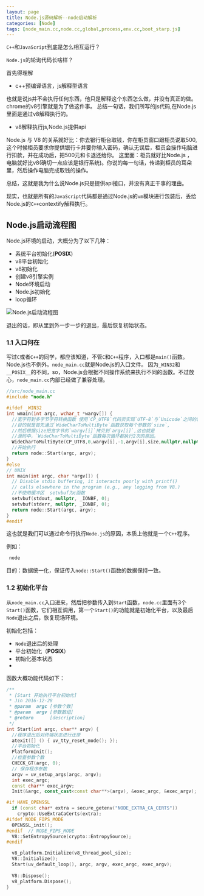 ```yaml
---
layout: page
title: Node.js源码解析--node启动解析
categories: [Node]
tags: [node_main.cc,node.cc,global,process,env.cc,boot_starp.js]
---
```


`C++`和`JavaScript`到底是怎么相互运行？

`Node.js`的轮询代码长啥样？

首先得理解

* c++预编译语言，js解释型语言

也就是说js并不会执行任何东西，他只是解释这个东西怎么做，并没有真正的做。chrome的v8引擎就是为了做这件事。
总结一句话，我们所写的js代码,在Node.js里面是通过v8解释执行的。

* v8解释执行js,Node.js提供api

Node.js 与 V8 的关系就好比：你去银行柜台取钱，你在柜员窗口跟柜员说取500,这个时候柜员要求你提供银行卡并要你输入密码，确认无误后，柜员会操作电脑进行扣款，并在成功后，把500元和卡退还给你。
这里面：柜员就好比Node.js ，电脑就好比v8(确切一点应该是银行系统)。你说的每一句话，传递到柜员的耳朵里，然后操作电脑完成取钱的操作。

总结，这就是我为什么说Node.js只是提供api接口，并没有真正干事的理由。 

现实，也就是所有的`JavaScript`代码都是通过Node.js的`vm`模块进行包装后，丢给Node.js的`C++`contextify解释执行。

## Node.js启动流程图
Node.js环境的启动，大概分为了以下几种：

* 系统平台初始化(__POSIX__)
* v8平台初始化
* v8初始化
* 创建v8引擎实例
* Node环境启动
* Node.js初始化
* loop循环

![Node.js启动流程图]({{site.baseurl}}/images/2016/1215_01.png)

退出的话，即从里到外一步一步的退出，最后恢复初始状态。


### 1.1 入口何在
写过`C`或者`C++`的同学，都应该知道，不管`C`和`C++`程序，入口都是`main()`函数。Node.js也不例外。`node_main.cc`就是Node.js的入口文件。
因为`_WIN32`和`__POSIX__`的不同，so，Node.js会根据不同操作系统来执行不同的函数。不过放心，`node_main.cc`内部已经做了兼容处理。

```cpp
//src/node_main.cc
#include "node.h"

#ifdef _WIN32
int wmain(int argc, wchar_t *wargv[]) {
  //宽字符到多字节字符转换函数 使用`CP_UTF8`代码页实现`UTF-8`与`Unicode`之间的转换。
  //目的就是首先通过`WideCharToMultiByte`函数获取每个参数的`size`,
  //然后根据size把宽字节的`wargv[i]`拷贝到`argv[i]`,这也就是
  //源码中，`WideCharToMultiByte`函数每次循环都执行2次的原因。
  WideCharToMultiByte(CP_UTF8,0,wargv[i],-1,argv[i],size,nullptr,nullptr);
  //开始执行
  return node::Start(argc, argv);
}
#else
// UNIX
int main(int argc, char *argv[]) {
  // Disable stdio buffering, it interacts poorly with printf()
  // calls elsewhere in the program (e.g., any logging from V8.)
  //不使用缓冲区  setvbuf为c函数
  setvbuf(stdout, nullptr, _IONBF, 0);
  setvbuf(stderr, nullptr, _IONBF, 0);
  return node::Start(argc, argv);
}
#endif
```

这也就是我们可以通过命令行执行`Node.js`的原因，本质上他就是一个`C++`程序。

例如：

```sh
 node
```

目的：数据统一化，保证传入`node::Start()`函数的数据保持一致。

### 1.2 初始化平台
从`node_main.cc`入口进来，然后把参数传入到`Start`函数，`node.cc`里面有3个`Start()`函数，它们相互调用，第一个`Start()`的功能就是初始化平台，以及最后`Node`退出之后，恢复现场环境。

初始化包括：

* `Node`退出后的处理
* 平台初始化（__POSIX__）
* 初始化基本状态
* 


函数大概功能代码如下：
```cpp
/**
 * [Start 开始执行平台初始化]
 * Jin 2016-12-28
 * @param  argc [参数个数]
 * @param  argv [参数数组]
 * @return      [description]
 */
int Start(int argc, char** argv) {
  //程序退出后对终端状态进行还原
  atexit([] () { uv_tty_reset_mode(); });
  //平台初始化
  PlatformInit();
  //检查参数个数
  CHECK_GT(argc, 0);
  // 保存程序参数
  argv = uv_setup_args(argc, argv);
  int exec_argc;
  const char** exec_argv;
  Init(&argc, const_cast<const char**>(argv), &exec_argc, &exec_argv);

#if HAVE_OPENSSL
  if (const char* extra = secure_getenv("NODE_EXTRA_CA_CERTS"))
    crypto::UseExtraCaCerts(extra);
#ifdef NODE_FIPS_MODE
  OPENSSL_init();
#endif  // NODE_FIPS_MODE
  V8::SetEntropySource(crypto::EntropySource);
#endif

  v8_platform.Initialize(v8_thread_pool_size);
  V8::Initialize();
  Start(uv_default_loop(), argc, argv, exec_argc, exec_argv);
  
  V8::Dispose();
  v8_platform.Dispose();
}
```
